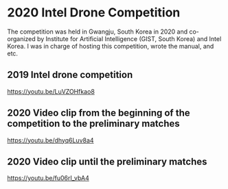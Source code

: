# 2020 Intel Drone Competition
The competition was held in Gwangju, South Korea in 2020 and co-organized by Institute for Artificial Intelligence (GIST, South Korea) and Intel Korea. I was in charge of hosting this competition, wrote the manual, and etc.

## 2019 Intel drone competition
https://youtu.be/LuVZOHfkao8

## 2020 Video clip from the beginning of the competition to the preliminary matches
https://youtu.be/dhyq6Luv8a4

## 2020 Video clip until the preliminary matches
https://youtu.be/fu06rI_vbA4
